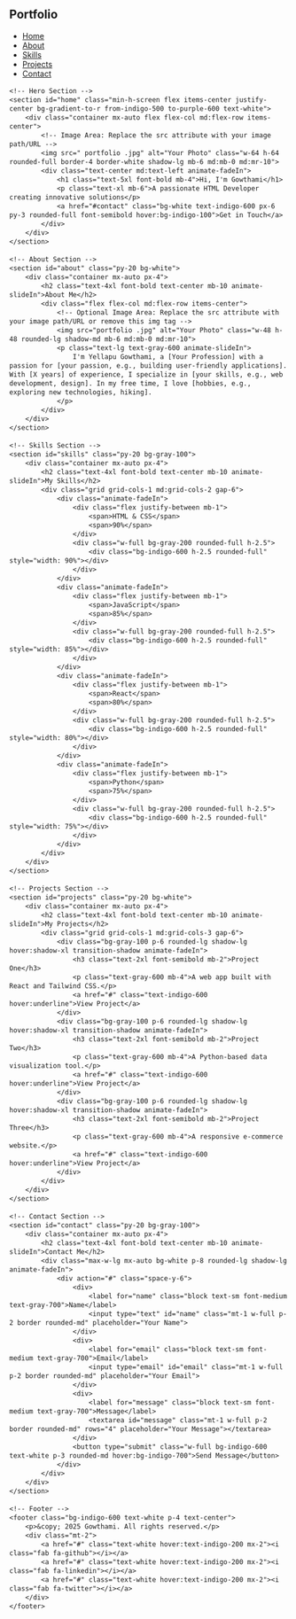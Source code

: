 <!DOCTYPE html>
<html lang="en">
<head>
    <meta charset="UTF-8">
    <meta name="viewport" content="width=device-width, initial-scale=1.0">
    <title>My Creative Portfolio</title>
    <!-- Tailwind CSS CDN -->
    <script src="https://cdn.tailwindcss.com"></script>
    <!-- Font Awesome for Icons -->
    <link rel="stylesheet" href="https://cdnjs.cloudflare.com/ajax/libs/font-awesome/6.4.2/css/all.min.css">
    <style>
        /* Custom Animations */
        @keyframes slideIn {
            from { transform: translateX(-100%); opacity: 0; }
            to { transform: translateX(0); opacity: 1; }
        }
        @keyframes fadeIn {
            from { opacity: 0; }
            to { opacity: 1; }
        }
        .animate-slideIn { animation: slideIn 1s ease-out; }
        .animate-fadeIn { animation: fadeIn 1.5s ease-in; }
    </style>
</head>
<body class="bg-gray-100 font-sans text-gray-800">
    <!-- Navbar -->
    <nav class="bg-indigo-600 text-white p-4 fixed w-full top-0 shadow-lg z-10">
        <div class="container mx-auto flex justify-between items-center">
            <h1 class="text-2xl font-bold">Portfolio</h1>
            <ul class="flex space-x-6">
                <li><a href="#home" class="hover:text-indigo-200">Home</a></li>
                <li><a href="#about" class="hover:text-indigo-200">About</a></li>
                <li><a href="#skills" class="hover:text-indigo-200">Skills</a></li>
                <li><a href="#projects" class="hover:text-indigo-200">Projects</a></li>
                <li><a href="#contact" class="hover:text-indigo-200">Contact</a></li>
            </ul>
        </div>
    </nav>

    <!-- Hero Section -->
    <section id="home" class="min-h-screen flex items-center justify-center bg-gradient-to-r from-indigo-500 to-purple-600 text-white">
        <div class="container mx-auto flex flex-col md:flex-row items-center">
            <!-- Image Area: Replace the src attribute with your image path/URL -->
            <img src=" portfolio .jpg" alt="Your Photo" class="w-64 h-64 rounded-full border-4 border-white shadow-lg mb-6 md:mb-0 md:mr-10">
            <div class="text-center md:text-left animate-fadeIn">
                <h1 class="text-5xl font-bold mb-4">Hi, I'm Gowthami</h1>
                <p class="text-xl mb-6">A passionate HTML Developer creating innovative solutions</p>
                <a href="#contact" class="bg-white text-indigo-600 px-6 py-3 rounded-full font-semibold hover:bg-indigo-100">Get in Touch</a>
            </div>
        </div>
    </section>

    <!-- About Section -->
    <section id="about" class="py-20 bg-white">
        <div class="container mx-auto px-4">
            <h2 class="text-4xl font-bold text-center mb-10 animate-slideIn">About Me</h2>
            <div class="flex flex-col md:flex-row items-center">
                <!-- Optional Image Area: Replace the src attribute with your image path/URL or remove this img tag -->
                <img src="portfolio .jpg" alt="Your Photo" class="w-48 h-48 rounded-lg shadow-md mb-6 md:mb-0 md:mr-10">
                <p class="text-lg text-gray-600 animate-slideIn">
                    I'm Yellapu Gowthami, a [Your Profession] with a passion for [your passion, e.g., building user-friendly applications]. With [X years] of experience, I specialize in [your skills, e.g., web development, design]. In my free time, I love [hobbies, e.g., exploring new technologies, hiking].
                </p>
            </div>
        </div>
    </section>

    <!-- Skills Section -->
    <section id="skills" class="py-20 bg-gray-100">
        <div class="container mx-auto px-4">
            <h2 class="text-4xl font-bold text-center mb-10 animate-slideIn">My Skills</h2>
            <div class="grid grid-cols-1 md:grid-cols-2 gap-6">
                <div class="animate-fadeIn">
                    <div class="flex justify-between mb-1">
                        <span>HTML & CSS</span>
                        <span>90%</span>
                    </div>
                    <div class="w-full bg-gray-200 rounded-full h-2.5">
                        <div class="bg-indigo-600 h-2.5 rounded-full" style="width: 90%"></div>
                    </div>
                </div>
                <div class="animate-fadeIn">
                    <div class="flex justify-between mb-1">
                        <span>JavaScript</span>
                        <span>85%</span>
                    </div>
                    <div class="w-full bg-gray-200 rounded-full h-2.5">
                        <div class="bg-indigo-600 h-2.5 rounded-full" style="width: 85%"></div>
                    </div>
                </div>
                <div class="animate-fadeIn">
                    <div class="flex justify-between mb-1">
                        <span>React</span>
                        <span>80%</span>
                    </div>
                    <div class="w-full bg-gray-200 rounded-full h-2.5">
                        <div class="bg-indigo-600 h-2.5 rounded-full" style="width: 80%"></div>
                    </div>
                </div>
                <div class="animate-fadeIn">
                    <div class="flex justify-between mb-1">
                        <span>Python</span>
                        <span>75%</span>
                    </div>
                    <div class="w-full bg-gray-200 rounded-full h-2.5">
                        <div class="bg-indigo-600 h-2.5 rounded-full" style="width: 75%"></div>
                    </div>
                </div>
            </div>
        </div>
    </section>

    <!-- Projects Section -->
    <section id="projects" class="py-20 bg-white">
        <div class="container mx-auto px-4">
            <h2 class="text-4xl font-bold text-center mb-10 animate-slideIn">My Projects</h2>
            <div class="grid grid-cols-1 md:grid-cols-3 gap-6">
                <div class="bg-gray-100 p-6 rounded-lg shadow-lg hover:shadow-xl transition-shadow animate-fadeIn">
                    <h3 class="text-2xl font-semibold mb-2">Project One</h3>
                    <p class="text-gray-600 mb-4">A web app built with React and Tailwind CSS.</p>
                    <a href="#" class="text-indigo-600 hover:underline">View Project</a>
                </div>
                <div class="bg-gray-100 p-6 rounded-lg shadow-lg hover:shadow-xl transition-shadow animate-fadeIn">
                    <h3 class="text-2xl font-semibold mb-2">Project Two</h3>
                    <p class="text-gray-600 mb-4">A Python-based data visualization tool.</p>
                    <a href="#" class="text-indigo-600 hover:underline">View Project</a>
                </div>
                <div class="bg-gray-100 p-6 rounded-lg shadow-lg hover:shadow-xl transition-shadow animate-fadeIn">
                    <h3 class="text-2xl font-semibold mb-2">Project Three</h3>
                    <p class="text-gray-600 mb-4">A responsive e-commerce website.</p>
                    <a href="#" class="text-indigo-600 hover:underline">View Project</a>
                </div>
            </div>
        </div>
    </section>

    <!-- Contact Section -->
    <section id="contact" class="py-20 bg-gray-100">
        <div class="container mx-auto px-4">
            <h2 class="text-4xl font-bold text-center mb-10 animate-slideIn">Contact Me</h2>
            <div class="max-w-lg mx-auto bg-white p-8 rounded-lg shadow-lg animate-fadeIn">
                <div action="#" class="space-y-6">
                    <div>
                        <label for="name" class="block text-sm font-medium text-gray-700">Name</label>
                        <input type="text" id="name" class="mt-1 w-full p-2 border rounded-md" placeholder="Your Name">
                    </div>
                    <div>
                        <label for="email" class="block text-sm font-medium text-gray-700">Email</label>
                        <input type="email" id="email" class="mt-1 w-full p-2 border rounded-md" placeholder="Your Email">
                    </div>
                    <div>
                        <label for="message" class="block text-sm font-medium text-gray-700">Message</label>
                        <textarea id="message" class="mt-1 w-full p-2 border rounded-md" rows="4" placeholder="Your Message"></textarea>
                    </div>
                    <button type="submit" class="w-full bg-indigo-600 text-white p-3 rounded-md hover:bg-indigo-700">Send Message</button>
                </div>
            </div>
        </div>
    </section>

    <!-- Footer -->
    <footer class="bg-indigo-600 text-white p-4 text-center">
        <p>&copy; 2025 Gowthami. All rights reserved.</p>
        <div class="mt-2">
            <a href="#" class="text-white hover:text-indigo-200 mx-2"><i class="fab fa-github"></i></a>
            <a href="#" class="text-white hover:text-indigo-200 mx-2"><i class="fab fa-linkedin"></i></a>
            <a href="#" class="text-white hover:text-indigo-200 mx-2"><i class="fab fa-twitter"></i></a>
        </div>
    </footer>
</body>
</html>
